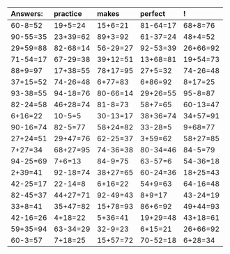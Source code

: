 | Answers: | practice | makes | perfect | ! |
| :--- | :--- | :--- | :--- | :--- |
| 60-8=52 | 19+5=24 | 15+6=21 | 81-64=17 | 68+8=76 | 
| 90-55=35 | 23+39=62 | 89+3=92 | 61-37=24 | 48+4=52 | 
| 29+59=88 | 82-68=14 | 56-29=27 | 92-53=39 | 26+66=92 | 
| 71-54=17 | 67-29=38 | 39+12=51 | 13+68=81 | 19+54=73 | 
| 88+9=97 | 17+38=55 | 78+17=95 | 27+5=32 | 74-26=48 | 
| 37+15=52 | 74-26=48 | 6+77=83 | 6+86=92 | 8+17=25 | 
| 93-38=55 | 94-18=76 | 80-66=14 | 29+26=55 | 95-8=87 | 
| 82-24=58 | 46+28=74 | 81-8=73 | 58+7=65 | 60-13=47 | 
| 6+16=22 | 10-5=5 | 30-13=17 | 38+36=74 | 34+57=91 | 
| 90-16=74 | 82-5=77 | 58+24=82 | 33-28=5 | 9+68=77 | 
| 27+24=51 | 29+47=76 | 62-25=37 | 3+59=62 | 58+27=85 | 
| 7+27=34 | 68+27=95 | 74-36=38 | 80-34=46 | 84-5=79 | 
| 94-25=69 | 7+6=13 | 84-9=75 | 63-57=6 | 54-36=18 | 
| 2+39=41 | 92-18=74 | 38+27=65 | 60-24=36 | 18+25=43 | 
| 42-25=17 | 22-14=8 | 6+16=22 | 54+9=63 | 64-16=48 | 
| 82-45=37 | 44+27=71 | 92-49=43 | 8+9=17 | 43-24=19 | 
| 33+8=41 | 35+47=82 | 15+78=93 | 86+6=92 | 49+44=93 | 
| 42-16=26 | 4+18=22 | 5+36=41 | 19+29=48 | 43+18=61 | 
| 59+35=94 | 63-34=29 | 32-9=23 | 6+15=21 | 26+66=92 | 
| 60-3=57 | 7+18=25 | 15+57=72 | 70-52=18 | 6+28=34 | 
